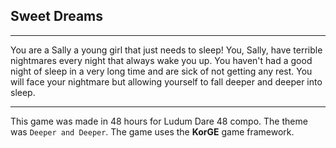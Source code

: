 ## Sweet Dreams
***
You are a Sally a young girl that just needs to sleep! You, Sally, have terrible nightmares every night that always wake you up. You haven't had a good night of sleep in a very long time and are sick of not getting any rest. You will face your nightmare but allowing yourself to fall deeper and deeper into sleep.
***
This game was made in 48 hours for Ludum Dare 48 compo. The theme was `Deeper and Deeper`. The game uses the **KorGE** game framework.

